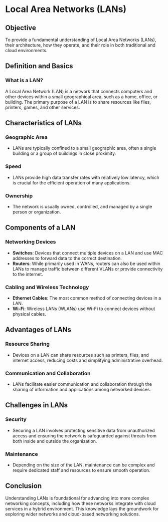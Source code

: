 # Local Area Networks (LANs)

## Objective

To provide a fundamental understanding of Local Area Networks (LANs), their architecture, how they operate, and their role in both traditional and cloud environments.

## Definition and Basics

### What is a LAN?

A Local Area Network (LAN) is a network that connects computers and other devices within a small geographical area, such as a home, office, or building. The primary purpose of a LAN is to share resources like files, printers, games, and other services.

## Characteristics of LANs

### Geographic Area

- LANs are typically confined to a small geographic area, often a single building or a group of buildings in close proximity.

### Speed

- LANs provide high data transfer rates with relatively low latency, which is crucial for the efficient operation of many applications.

### Ownership

- The network is usually owned, controlled, and managed by a single person or organization.

## Components of a LAN

### Networking Devices

- **Switches**: Devices that connect multiple devices on a LAN and use MAC addresses to forward data to the correct destination.
- **Routers**: While primarily used in WANs, routers can also be used within LANs to manage traffic between different VLANs or provide connectivity to the internet.

### Cabling and Wireless Technology

- **Ethernet Cables**: The most common method of connecting devices in a LAN.
- **Wi-Fi**: Wireless LANs (WLANs) use Wi-Fi to connect devices without physical cables.

## Advantages of LANs

### Resource Sharing

- Devices on a LAN can share resources such as printers, files, and internet access, reducing costs and simplifying administrative overhead.

### Communication and Collaboration

- LANs facilitate easier communication and collaboration through the sharing of information and applications among networked devices.

## Challenges in LANs

### Security

- Securing a LAN involves protecting sensitive data from unauthorized access and ensuring the network is safeguarded against threats from both inside and outside the organization.

### Maintenance

- Depending on the size of the LAN, maintenance can be complex and require dedicated staff and resources to ensure smooth operation.

## Conclusion

Understanding LANs is foundational for advancing into more complex networking concepts, including how these networks integrate with cloud services in a hybrid environment. This knowledge lays the groundwork for exploring wider networks and cloud-based networking solutions.
